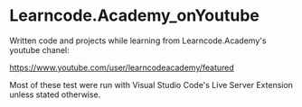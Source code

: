 # Learncode.Academy_onYoutube

Written code and projects while learning from Learncode.Academy's youtube chanel:

https://www.youtube.com/user/learncodeacademy/featured

Most of these test were run with Visual Studio Code's Live Server Extension unless stated otherwise.
